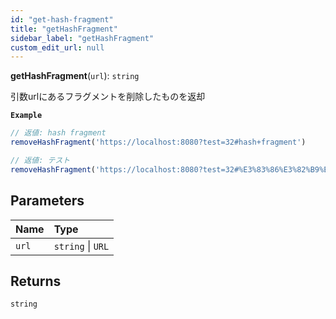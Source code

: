 ```yaml
---
id: "get-hash-fragment"
title: "getHashFragment"
sidebar_label: "getHashFragment"
custom_edit_url: null
---
```


**getHashFragment**(`url`): `string`

引数urlにあるフラグメントを削除したものを返却

**`Example`**

```ts
// 返値: hash fragment
removeHashFragment('https://localhost:8080?test=32#hash+fragment')

// 返値: テスト
removeHashFragment('https://localhost:8080?test=32#%E3%83%86%E3%82%B9%E3%83%88')
```

## Parameters

| Name | Type |
| :------ | :------ |
| `url` | `string` \| `URL` |

## Returns

`string`
